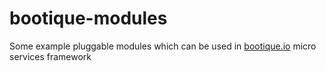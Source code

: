 # bootique-modules
Some example pluggable modules which can be used in [bootique.io](http://bootique.io) micro services framework
